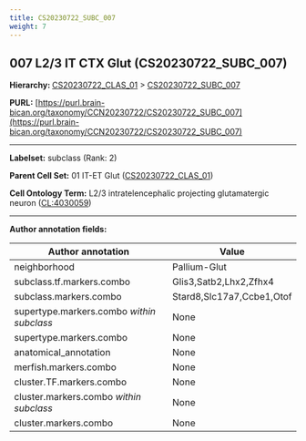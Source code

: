 ```yaml
---
title: CS20230722_SUBC_007
weight: 7
---
```

## 007 L2/3 IT CTX Glut (CS20230722_SUBC_007)
<b>Hierarchy: </b>
[CS20230722_CLAS_01](../CS20230722_CLAS_01) >
[CS20230722_SUBC_007](../CS20230722_SUBC_007)

**PURL:** [https://purl.brain-bican.org/taxonomy/CCN20230722/CS20230722_SUBC_007](https://purl.brain-bican.org/taxonomy/CCN20230722/CS20230722_SUBC_007)

---


**Labelset:** subclass (Rank: 2)

**Parent Cell Set:** 01 IT-ET Glut ([CS20230722_CLAS_01](../CS20230722_CLAS_01))



**Cell Ontology Term:**  L2/3 intratelencephalic projecting glutamatergic neuron ([CL:4030059](https://www.ebi.ac.uk/ols/ontologies/cl/terms?obo_id=CL:4030059)) 

[MARKER GENES.]: #


---

[TRANSFERRED ANNOTATIONS.]: #


[AUTHOR ANNOTATION FIELDS.]: #


**Author annotation fields:**

| Author annotation | Value |
|-------------------|-------|
|neighborhood|Pallium-Glut|
|subclass.tf.markers.combo|Glis3,Satb2,Lhx2,Zfhx4|
|subclass.markers.combo|Stard8,Slc17a7,Ccbe1,Otof|
|supertype.markers.combo _within subclass_|None|
|supertype.markers.combo|None|
|anatomical_annotation|None|
|merfish.markers.combo|None|
|cluster.TF.markers.combo|None|
|cluster.markers.combo _within subclass_|None|
|cluster.markers.combo|None|

